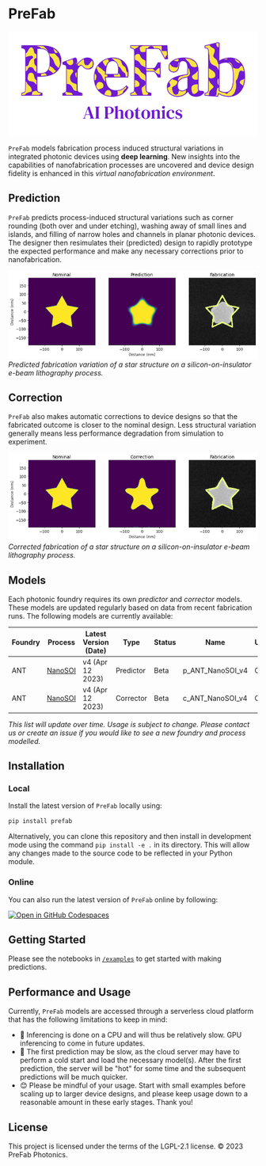 # PreFab

![PreFab logo](https://github.com/PreFab-Photonics/PreFab/blob/main/assets/logo.png?raw=true)

`PreFab` models fabrication process induced structural variations in integrated photonic devices using **deep learning**. New insights into the capabilities of nanofabrication processes are uncovered and device design fidelity is enhanced in this *virtual nanofabrication environment*.

## Prediction

`PreFab` predicts process-induced structural variations such as corner rounding (both over and under etching), washing away of small lines and islands, and filling of narrow holes and channels in planar photonic devices. The designer then resimulates their (predicted) design to rapidly prototype the expected performance and make any necessary corrections prior to nanofabrication.

![Example of PreFab prediction](https://github.com/PreFab-Photonics/PreFab/blob/main/assets/promo_p.png?raw=true) *Predicted fabrication variation of a star structure on a silicon-on-insulator e-beam lithography process.*

## Correction

`PreFab` also makes automatic corrections to device designs so that the fabricated outcome is closer to the nominal design. Less structural variation generally means less performance degradation from simulation to experiment.

![Example of PreFab correction](https://github.com/PreFab-Photonics/PreFab/blob/main/assets/promo_c.png?raw=true) *Corrected fabrication of a star structure on a silicon-on-insulator e-beam lithography process.*

## Models

Each photonic foundry requires its own *predictor* and *corrector* models. These models are updated regularly based on data from recent fabrication runs. The following models are currently available:

| Foundry | Process | Latest Version (Date) | Type | Status | Name | Usage|
| --- | ------- | --------------- | --------- | ----- | ---------------- | ---|
| ANT | [NanoSOI](https://www.appliednt.com/nanosoi-fabrication-service/) | v4 (Apr 12 2023) | Predictor | Beta | p_ANT_NanoSOI_v4 | Open |
| ANT | [NanoSOI](https://www.appliednt.com/nanosoi-fabrication-service/) | v4 (Apr 12 2023) | Corrector | Beta | c_ANT_NanoSOI_v4 | Open |

*This list will update over time. Usage is subject to change. Please contact us or create an issue if you would like to see a new foundry and process modelled.*

## Installation

### Local

Install the latest version of `PreFab` locally using:

```sh
pip install prefab
```

Alternatively, you can clone this repository and then install in development mode using the command `pip install -e .` in its directory. This will allow any changes made to the source code to be reflected in your Python module.

### Online

You can also run the latest version of `PreFab` online by following:

[![Open in GitHub Codespaces](https://github.com/codespaces/badge.svg)](https://github.com/codespaces/new?machine=basicLinux32gb&repo=608330448&ref=main&devcontainer_path=.devcontainer%2Fdevcontainer.json&location=EastUs)

## Getting Started

Please see the notebooks in [`/examples`](https://github.com/PreFab-Photonics/PreFab/tree/main/examples) to get started with making predictions.

## Performance and Usage

Currently, `PreFab` models are accessed through a serverless cloud platform that has the following limitations to keep in mind:

- 🐢 Inferencing is done on a CPU and will thus be relatively slow. GPU inferencing to come in future updates.
- 🥶 The first prediction may be slow, as the cloud server may have to perform a cold start and load the necessary model(s). After the first prediction, the server will be "hot" for some time and the subsequent predictions will be much quicker.
- 😊 Please be mindful of your usage. Start with small examples before scaling up to larger device designs, and please keep usage down to a reasonable amount in these early stages. Thank you!

<!-- ## Documentation

To get started with tutorials and examples, or to dive into the API reference, visit our full documentation [here](README.md). -->

## License

This project is licensed under the terms of the LGPL-2.1 license. © 2023 PreFab Photonics.
